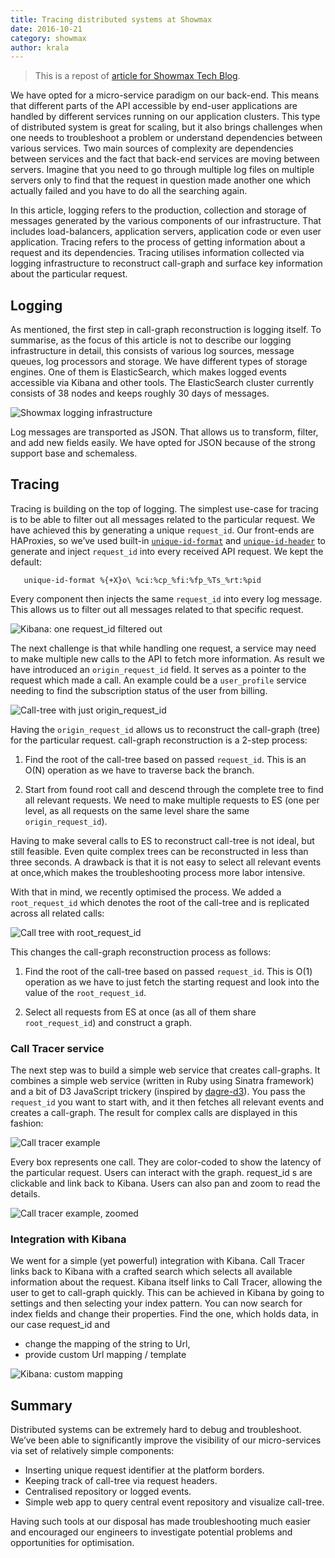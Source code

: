 ```yaml
---
title: Tracing distributed systems at Showmax
date: 2016-10-21
category: showmax
author: krala
---
```


> This is a repost of [article for Showmax Tech Blog](https://tech.showmax.com/2016/10/tracing-distributed-systems-at-showmax/).

We have opted for a micro-service paradigm on our back-end. This means that different parts of the API accessible by end-user applications are handled by different services running on our application clusters. This type of distributed system is great for scaling, but it also brings challenges when one needs to troubleshoot a problem or understand dependencies between various services. Two main sources of complexity are dependencies between services and the fact that back-end services are moving between servers. Imagine that you need to go through multiple log files on multiple servers only to find that the request in question made another one which actually failed and you have to do all the searching again.

In this article, logging refers to the production, collection and storage of messages generated by the various components of our infrastructure. That includes load-balancers, application servers, application code or even user application. Tracing refers to the process of getting information about a request and its dependencies. Tracing utilises information collected via logging infrastructure to reconstruct call-graph and surface key information about the particular request.

## Logging
As mentioned, the first step in call-graph reconstruction is logging itself. To summarise, as the focus of this article is not to describe our logging infrastructure in detail, this consists of various log sources, message queues, log processors and storage. We have different types of storage engines. One of them is ElasticSearch, which makes logged events accessible via Kibana and other tools. The ElasticSearch cluster currently consists of 38 nodes and keeps roughly 30 days of messages.

![Showmax logging infrastructure](tracing-distributed-systems-at-showmax/showmax_logging.png "Showmax logging infrastructure")

Log messages are transported as JSON. That allows us to transform, filter, and add new fields easily. We have opted for JSON because of the  strong support base and schemaless.

## Tracing
Tracing is building on the top of logging. The simplest use-case for tracing is to be able to filter out all messages related to the particular request. We have achieved this by generating a unique ``request_id``. Our front-ends are HAProxies, so we’ve used built-in [``unique-id-format``](http://cbonte.github.io/haproxy-dconv/1.6/configuration.html#4-unique-id-format) and [``unique-id-header``](http://cbonte.github.io/haproxy-dconv/1.6/configuration.html#4.2-unique-id-header) to generate and inject ``request_id`` into every received API request. We kept the default:

       unique-id-format %{+X}o\ %ci:%cp_%fi:%fp_%Ts_%rt:%pid

Every component then injects the same ``request_id`` into every log message. This allows us to filter out all messages related to that specific request.

![Kibana: one request_id filtered out](tracing-distributed-systems-at-showmax/one-request_id.png "Kibana: one request_id filtered out")

The next challenge is that while handling one request, a service may need to make multiple new calls to the API to fetch more information. As result we have introduced an ``origin_request_id`` field. It serves as a pointer to the request which made a call. An example could be a ``user_profile`` service needing to find the subscription status of the user from billing.

![Call-tree with just origin_request_id](tracing-distributed-systems-at-showmax/request_tree_abstract.png "Call-tree with just origin_request_id")

Having the ``origin_request_id`` allows us to reconstruct the call-graph (tree) for the particular request. call-graph reconstruction is a 2-step process:

  1. Find the root of the call-tree based on passed ``request_id``. This is an O(N) operation as we have to traverse back the branch.

  2. Start from found root call and descend through the complete tree to find all relevant requests. We need to make multiple requests to ES (one per level, as all requests on the same level share the same ``origin_request_id``).

Having to make several calls to ES to reconstruct call-tree is not ideal, but still feasible. Even quite complex trees can be reconstructed in less than three seconds. A drawback is that it is not easy to select all relevant events at once,which makes the troubleshooting process more labor intensive.

With that in mind, we recently optimised the process. We added a ``root_request_id`` which denotes the root of the call-tree and is replicated across all related calls:

![Call tree with root_request_id](tracing-distributed-systems-at-showmax/request_tree_root.png "Call tree with root_request_id")

This changes the call-graph reconstruction process as follows:

  1. Find the root of the call-tree based on passed ``request_id``. This is O(1) operation as we have to just fetch the starting request and look into the value of the ``root_request_id``.

  2. Select all requests from ES at once (as all of them share ``root_request_id``) and construct a graph.

### Call Tracer service
The next step was to build a simple web service that creates call-graphs. It combines a simple web service (written in Ruby using Sinatra framework) and a bit of D3 JavaScript trickery (inspired by [dagre-d3](https://github.com/cpettitt/dagre-d3)). You pass the ``request_id`` you want to start with, and it then fetches all relevant events and creates a call-graph. The result for complex calls are displayed in this fashion:

![Call tracer example](tracing-distributed-systems-at-showmax/call_tracer1.png "Call tracer example")

Every box represents one call. They are color-coded to show the latency of the particular request. Users can interact with the graph. request_id s are clickable and link back to Kibana. Users can also pan and zoom to read the details.

![Call tracer example, zoomed](tracing-distributed-systems-at-showmax/call_tracer2.png "Call tracer example, zoomed")

### Integration with Kibana
We went for a simple (yet powerful) integration with Kibana. Call Tracer links back to Kibana with a crafted search which selects all available information about the request. Kibana itself links to Call Tracer, allowing the user to get to call-graph quickly. This can be achieved in Kibana by going to settings and then selecting your index pattern. You can now search for index fields and change their properties. Find the one, which holds data, in our case request_id and

  * change the mapping of the string to Url,
  * provide custom Url mapping / template

![Kibana: custom mapping](tracing-distributed-systems-at-showmax/kibana_url_template.png "Kibana: custom mapping")

## Summary

Distributed systems can be extremely hard to debug and troubleshoot. We’ve been able to significantly improve  the visibility of our micro-services via set of relatively simple components:

  * Inserting unique request identifier at the platform borders.
  * Keeping track of call-tree via request headers.
  * Centralised repository or logged events.
  * Simple web app to query central event repository and visualize call-tree.

Having such tools at our disposal has made troubleshooting much easier and encouraged our engineers to investigate potential problems and opportunities for optimisation.
